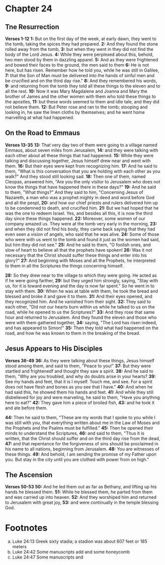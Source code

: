 # Chapter 24
## Tne Resurrection
**Verses 1-12**
**1:** But on the first day of the week, at early dawn, they went to the tomb, taking the spices they had prepared.
**2:** And they found the stone rolled away from the tomb,
**3:** but when they went in they did not find the body of the Lord Jesus.
**4:** While they were perplexed about this, behold, two men stood by them in dazzling apparel.
**5:** And as they were frightened and bowed their faces to the ground, the men said to them
**6:** He is not here, but has risen. Remember how he told you, while he was still in Galilee,
**7:** that the Son of Man must be delivered into the hands of sinful men and be crucified and on the third day rise."
**8:** And they remembered his words,
**9:** and returning from the tomb they told all these things to the eleven and to all the rest.
**10:** Now it was Mary Magdalene and Joanna and Mary the brother of James and the other women with them who told these things to the apostles,
**11:** but these words seemed to them and idle tale, and they did not believe them.
**12:** But Peter rose and ran to the tomb; stooping and looking in, he saw the linen cloths by themselves; and he went home marvelling at what had happened.

## On the Road to Emmaus
**Verses 13-35**
**13:** That very day two of them were going to a village named Emmaus, about seven miles from Jerusalem,
**14:** and they were talking with each other about all these things that had happened.
**15:** While they were talking and discussing together, Jesus himself drew near and went with them.
**16:** But their eyes were kept from recognizing him.
**17:** And he said to them, "What is this conversation that you are holding with each other as you walk?" And they stood still looking sad.
**18:** Then one of them, named Cleopas, answered him, "Are you the only visitor to Jerusalem who does not know the things that have happened there in these days?"
**19:** And he said to them, "What things?" And they said to him, "Concerning Jesus of Nazareth, a man who was a prophet mighty in deed and word before God and all the peopl,
**20:** and how our chief priests and rulers delivered him up to be condemned to death, and crucified him.
**21:** But we had hoped that he was the one to redeem Israel. Yes, and besides all this, it is now the third day since these things happened.
**22:** Moreover, some women of our company amazed us. They were at the tomb very early in the morning,
**23:** and when they did not find his body, they came back saying that they had even seen a vision of angels, who said that he was alive.
**24:** Some of those who were with us went to the tomb and found it just as the women had said, but him they did not see."
**25:** And he said to them, "O foolish ones, and slow of heart to believe all that the prophets have spoken!
**26:** Was it not necessary that the Christ should suffer these things and enter into his glory?"
**27:** And beginning with Moses and all the Prophets, he interpreted to them in all the Scriptures the things concerning himself.

**28:** So they drew near to the village to which they were going. He acted as if he were going farther,
**29:** but they urged him strongly, saying, "Stay with us, for it is toward evening and the day is now far spent." So he went in to stay with them.
**30:** When he was at table with them, he took the bread and blessed and broke it and gave it to them.
**31:** And their eyes opened, and they recognized him. And he vanished from their sight.
**32:** They said to each other, "Did not our hearts burn within us while he talked to us on the road, while he opened to us the Scriptures?"
**33:** And they rose that same hour and returned to Jerusalem. And they found the eleven and those who were with them gathered together,
**34:** saying, "The Lord has risen indeed, and has appeared to Simon!"
**35:** Then they told what had happened on the road, and how he was known to them in the breaking of the bread.

## Jesus Appears to His Disciples
**Verses 36-49**
**36:** As they were talking about these things, Jesus himself stood among them, and said to them, "Peace to you!"
**37:** But they were startled and frightenedf and thought they saw a spirit.
**38:** And he said to them, "Why are you troubled, and why do doubts arise in your hearts?
**39:** See my hands and feet, that it is I myself. Touch me, and see. For a spirit does not have flesh and bones as you see that I have."
**40:** And when he had said this, he showed them his hands and feet.
**41:** And while they still disbelieved for joy and were marveling, he said to them, "Have you anything here to eat?"
**42:** They gave him a piece of broiled fish,
**43:** and he took it and ate before them.

**44:** Then he said to them, "These are my words that I spoke to you while I was still with you, that everything written about me in the Law of Moses and the Prophets and the Psalms must be fulfilled."
**45:** Then he opened their minds to understand the Scriptures,
**46:** and said to them, "Thus it is written, that the Christ should suffer and on the third day rise from the dead,
**47:** and that repentance for the forgiveness of sins should be proclaimed in his name to all nations, beginning from Jerusalem.
**48:** You are witnesses of these things.
**49:** And behold, I am sending the promise of my Father upon you. But stay in the city until you are clothed with power from on high."

## The Ascension
**Verses 50-53**
**50:** And he led them out as far as Bethany, and lifting up his hands he blessed them.
**51:** While he blessed them, he parted from them and was carried up into heaven.
**52:** And they worshiped him and returned to Jerusalem with great joy,
**53:** and were continually in the temple blessing God.

# Footnotes
<ol type='a'>
	<li>Luke 24:13 Greek sixty stadia; a stadion was about 607 feet or 185 meters</li>
	<li>Luke 24:42 Some manuscripts add and some honeycomb</li>
	<li>Luke 24:47 Some manuscripts and</li>
</ol>
